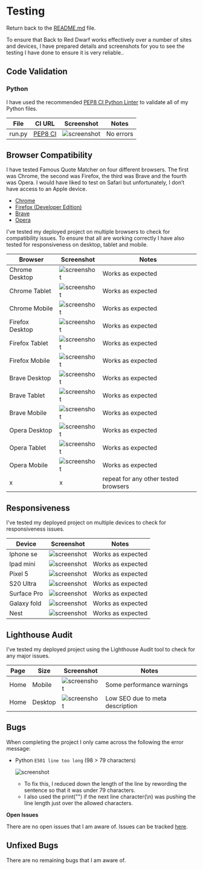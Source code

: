 # Testing

Return back to the [README.md](README.md) file.

To ensure that Back to Red Dwarf works effectively over a number of sites and devices, I have prepared details and screenshots for you to see the testing I have done to ensure it is very reliable..

## Code Validation

### Python

I have used the recommended [PEP8 CI Python Linter](https://pep8ci.herokuapp.com/) to validate all of my Python files.

| File | CI URL | Screenshot | Notes |
| --- | --- | --- | --- |
| run.py | [PEP8 CI](https://pep8ci.herokuapp.com/https://raw.githubusercontent.com/Pimmz/project-3/main/run.py) | ![screenshot](documentation/linter.png) | No errors |


## Browser Compatibility

I have tested Famous Quote Matcher on four different browsers. The first was Chrome, the second was Firefox, the third was Brave and the fourth was Opera. I would have liked to test on Safari but unfortunately, I don’t have access to an Apple device.

- [Chrome](https://www.google.com/chrome)
- [Firefox (Developer Edition)](https://www.mozilla.org/firefox/developer)
- [Brave](https://brave.com/download)
- [Opera](https://www.opera.com/download)


I've tested my deployed project on multiple browsers to check for compatibility issues. To ensure that all are working correctly I have also tested for responsiveness on desktop, tablet and mobile.

| Browser | Screenshot | Notes |
| --- | --- | --- |
| Chrome Desktop| ![screenshot](documentation/chrome-desktop.png) | Works as expected |
| Chrome Tablet | ![screenshot](documentation/chrome-tablet.png) | Works as expected |
| Chrome Mobile| ![screenshot](documentation/chrome-mobile.png) | Works as expected |
| Firefox Desktop| ![screenshot](documentation/firefox-desktop.png) | Works as expected |
| Firefox Tablet| ![screenshot](documentation/firefox-tablet.png) | Works as expected |
| Firefox Mobile| ![screenshot](documentation/firefox-mobile.png) | Works as expected |
| Brave Desktop| ![screenshot](documentation/brave-desktop.png) | Works as expected |
| Brave Tablet| ![screenshot](documentation/brave-tablet.png) | Works as expected |
| Brave Mobile| ![screenshot](documentation/brave-phone.png) | Works as expected |
| Opera Desktop| ![screenshot](documentation/opera-desktop.png) | Works as expected |
| Opera Tablet| ![screenshot](documentation/opera-tablet.png) | Works as expected |
| Opera Mobile| ![screenshot](documentation/opera-mobile.png) | Works as expected |
| x | x | repeat for any other tested browsers |

## Responsiveness

I've tested my deployed project on multiple devices to check for responsiveness issues.

| Device | Screenshot | Notes |
| --- | --- | --- |
| Iphone se | ![screenshot](documentation/iphone-se.png) | Works as expected |
| Ipad mini | ![screenshot](documentation/ipad-mini) | Works as expected |
| Pixel 5| ![screenshot](documentation/pixel5.png) | Works as expected |
| S20 Ultra | ![screenshot](documentation/S20Ultra.png) | Works as expected |
| Surface Pro | ![screenshot](documentation/surfacepro.png) | Works as expected |
| Galaxy fold | ![screenshot](documentation/fold.png) | Works as expected |
| Nest | ![screenshot](documentation/nest.png) | Works as expected |


## Lighthouse Audit

I've tested my deployed project using the Lighthouse Audit tool to check for any major issues.

| Page | Size | Screenshot | Notes |
| --- | --- | --- | --- |
| Home | Mobile | ![screenshot](documentation/lh-mobile.png) | Some performance warnings |
| Home | Desktop | ![screenshot](documentation/lh-desktop.png) | Low SEO due to meta description|


## Bugs

When completing the project I only came across the following the error message:

- Python `E501 line too long` (98 > 79 characters)

    ![screenshot](documentation/error.png)

    - To fix this, I reduced down the length of the line by rewording the sentence so that it was under 79 characters.
    - I also used the print("") if the next line character(\n) was pushing the line length just over the allowed characters. 


**Open Issues**

There are no open issues that I am aware of. Issues can be tracked [here](https://github.com/Pimmz/Project-3/issues).


## Unfixed Bugs

There are no remaining bugs that I am aware of.